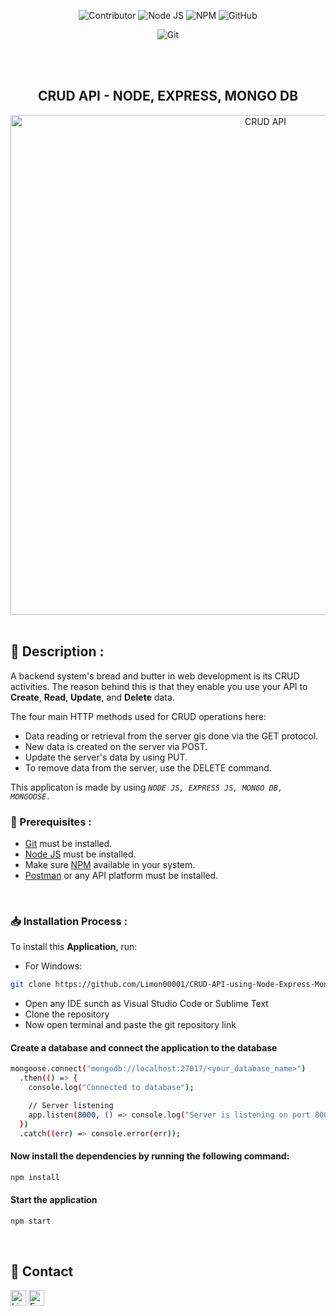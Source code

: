 <div align="center">

![Contributor](https://img.shields.io/badge/Contributor-000?style=for-the-badge&logo=c&logoColor=whitesmoke) ![Node JS](https://img.shields.io/badge/Node-000?style=for-the-badge&logo=node.js&logoColor=green) ![NPM](https://img.shields.io/badge/Npm-000?style=for-the-badge&logo=npm&logoColor=red)
![GitHub](https://img.shields.io/badge/Github-000?style=for-the-badge&logo=github&logoColor=white)

![Git](https://img.shields.io/badge/Git-000?style=for-the-badge&logo=git&logoColor=red)

  <!-- ![HTML5](https://img.shields.io/badge/Html5-000?style=for-the-badge&logo=html5&logoColor=E34F26) -->
  <!-- ![CSS3](https://img.shields.io/badge/Css3-000?style=for-the-badge&logo=css3&logoColor=1572B6) -->
  <!-- ![Tailwin CSS](https://img.shields.io/badge/TailwindCSS-000?style=for-the-badge&logo=tailwindcss&logoColor=38B2AC) -->

<!-- ![Node JS](https://img.shields.io/badge/Node-000?style=for-the-badge&logo=node.js&logoColor=green) -->

  <!-- ![React JS](https://img.shields.io/badge/React-000?style=for-the-badge&logo=react&logoColor=cyan) -->
  <!-- ![Vite](https://img.shields.io/badge/Vite-000?style=for-the-badge&logo=vite&logoColor=white) -->

<!-- ![NPM](https://img.shields.io/badge/Npm-000?style=for-the-badge&logo=npm&logoColor=red) -->
<!-- ![GitHub](https://img.shields.io/badge/Github-000?style=for-the-badge&logo=github&logoColor=white) -->
<!-- ![Git](https://img.shields.io/badge/Git-000?style=for-the-badge&logo=git&logoColor=red) -->

  <!-- ![Vercel](https://img.shields.io/badge/Vercel-000?style=for-the-badge&logo=vercel&logoColor=white) -->

  <br />
  <br />
  
  ## CRUD API - NODE, EXPRESS, MONGO DB
  
  
  <!-- <a href="https://smart-grade-showcase-r1parf78s-monayem-hossain-limons-projects.vercel.app/" target="_blank">**Live Demo** 🚀</a> -->
  <img src="https://cdn.beeceptor.com/assets/images/page-preview/crud-apis.png" alt="CRUD API" width="800">

<br/>
</div>

<br/>

## 📰 Description :

A backend system's bread and butter in web development is its CRUD activities. The reason behind this is that they enable you use your API to **Create**, **Read**, **Update**, and **Delete** data.

The four main HTTP methods used for CRUD operations here:

- Data reading or retrieval from the server gis done via the GET protocol.
- New data is created on the server via POST.
- Update the server's data by using PUT.
- To remove data from the server, use the DELETE command.
  <br />

This applicaton is made by using _`NODE JS, EXPRESS JS, MONGO DB, MONGOOSE.`_
<br />

### 📝 Prerequisites :

- [Git](https://git-scm.com/downloads) must be installed.
- [Node JS](https://nodejs.org/en/download) must be installed.
- Make sure [NPM](https://www.npmjs.com/package/npm) available in your system.
- [Postman](https://www.postman.com/downloads/) or any API platform must be installed.

<br/>

### 📥 Installation Process :

To install this **Application**, run:

- For Windows:

```bash
git clone https://github.com/Limon00001/CRUD-API-using-Node-Express-MongoDB.git
```

- Open any IDE sunch as Visual Studio Code or Sublime Text
- Clone the repository
- Now open terminal and paste the git repository link
  <br />

#### Create a database and connect the application to the database

```bash
mongoose.connect("mongodb://localhost:27017/<your_database_name>")
  .then(() => {
    console.log("Connected to database");

    // Server listening
    app.listen(8000, () => console.log("Server is listening on port 8000"));
  })
  .catch((err) => console.error(err));
```

#### Now install the dependencies by running the following command:

```bash
npm install
```

#### Start the application

```bash
npm start
```

<br/>

<h2>💬 Contact</h2>

<a href="https://www.linkedin.com/in/monayem-hossain-limon/"><img src="https://www.felberpr.com/wp-content/uploads/linkedin-logo.png" title='LinkedIn' width="25"></img></a>
<a href='mailto:limonhossain82@gmail.com'><img src="https://edent.github.io/SuperTinyIcons/images/svg/email.svg" width="25" title="Email"></img></a>
